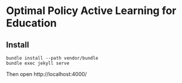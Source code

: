 # Optimal Policy Active Learning for Education

## Install

    bundle install --path vendor/bundle
	bundle exec jekyll serve

Then open http://localhost:4000/

